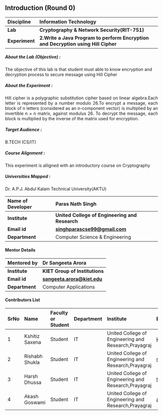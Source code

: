 ## Introduction (Round 0)
<b>Discipline | <b>Information Technology
:--|:--|
<b> Lab | <b> Cryptography & Network Security(RIT-751)
<b> Experiment|     <b> 2.Write a Java Program to perform Encryption and Decryption using  Hill Cipher
<h5> About the Lab (Objective) : </h5>

The objective of this lab is that student must able to know encryption and decryption process to secure message using Hill Cipher 

<h5> About the Experiment : </h5>

<div align="justify">Hill cipher is a polygraphic substitution cipher based on linear algebra.Each letter is represented by a number modulo 26.To encrypt a message, each block of n letters (considered as an n-component vector) is multiplied by an invertible n × n matrix, against modulus 26. To decrypt the message, each block is multiplied by the inverse of the matrix used for encryption.</div>

<h5> Target Audience : </h5>

B.TECH (CS/IT)

<h5> Course Alignment : </h5>

This experiment is alligned with an introductory course on Cryptography

<h5> Universities Mapped : </h5>

Dr. A.P.J. Abdul Kalam Technical University(AKTU)

<b>Name of Developer | <b> Paras Nath Singh
:--|:--|
<b> Institute | <b> United College of Engineering and Research
<b> Email id|     <b> singhparascse99@gmail.com
<b> Department | Computer Science & Engineering
#### Mentor Details
<b>Mentored by | <b> Dr Sangeeta Arora
:--|:--|
<b> Institute | <b> KIET Group of Institutions
<b> Email id|   <b> sangeeta.arora@kiet.edu
<b> Department | Computer Applications

#### Contributors List

SrNo | Name | Faculty or Student | Department| Institute | Email id
:--|:--|:--|:--|:--|:--|
1 | Kshitiz Saxena | Student | IT | United College of Engineering and Research,Prayagraj | kshitizspn2000@gmail.com
2 | Rishabh Shukla| Student | IT | United College of Engineering and Research,Prayagraj |rishabhshukla321@gmail.com
3 | Harsh Dhussa| Student | IT| United College of Engineering and Research,Prayagraj | harshdhussa@gmail.com
4 | Akash Goswami| Student | IT | United College of Engineering and Research,Prayagraj |ag28796@gmail.com

